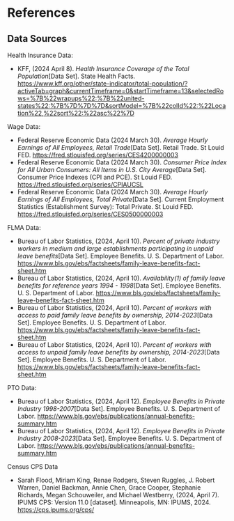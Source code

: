 # References
## Data Sources
Health Insurance Data:
* KFF, (2024 April 8). _Health Insurance Coverage of the Total Population_[Data Set]. State Health Facts. https://www.kff.org/other/state-indicator/total-population/?activeTab=graph&currentTimeframe=0&startTimeframe=13&selectedRows=%7B%22wrapups%22:%7B%22united-states%22:%7B%7D%7D%7D&sortModel=%7B%22colId%22:%22Location%22,%22sort%22:%22asc%22%7D

Wage Data: 
* Federal Reserve Economic Data (2024 March 30). _Average Hourly Earnings of All Employees, Retail Trade_[Data Set]. Retail Trade. St Louid FED. https://fred.stlouisfed.org/series/CES4200000003
* Federal Reserve Economic Data (2024 March 30). _Consumer Price Index for All Urban Consumers: All Items in U.S. City Average_[Data Set]. Consumer Price Indexes (CPI and PCE). St Louid FED. https://fred.stlouisfed.org/series/CPIAUCSL
* Federal Reserve Economic Data (2024 March 30). _Average Hourly Earnings of All Employees, Total Private_[Data Set]. Current Employment Statistics (Establishment Survey): Total Private. St Louid FED. https://fred.stlouisfed.org/series/CES0500000003

FLMA Data: 
* Bureau of Labor Statistics, (2024, April 10). _Percent of private industry workers in medium and large establishments participating in unpaid leave benefits_[Data Set]. Employee Benefits. U. S. Department of Labor. https://www.bls.gov/ebs/factsheets/family-leave-benefits-fact-sheet.htm
* Bureau of Labor Statistics, (2024, April 10). _Availability(1) of family leave benefits for reference years 1994 - 1998_[Data Set]. Employee Benefits. U. S. Department of Labor. https://www.bls.gov/ebs/factsheets/family-leave-benefits-fact-sheet.htm
* Bureau of Labor Statistics, (2024, April 10). _Percent of workers with access to paid family leave benefits by ownership, 2014-2023_[Data Set]. Employee Benefits. U. S. Department of Labor. https://www.bls.gov/ebs/factsheets/family-leave-benefits-fact-sheet.htm
* Bureau of Labor Statistics, (2024, April 10). _Percent of workers with access to unpaid family leave benefits by ownership, 2014-2023_[Data Set]. Employee Benefits. U. S. Department of Labor. https://www.bls.gov/ebs/factsheets/family-leave-benefits-fact-sheet.htm
  
PTO Data: 
* Bureau of Labor Statistics, (2024, April 12). _Employee Benefits in Private Industry 1998-2007_[Data Set]. Employee Benefits. U. S. Department of Labor. https://www.bls.gov/ebs/publications/annual-benefits-summary.htm
* Bureau of Labor Statistics, (2024, April 12). _Employee Benefits in Private Industry 2008-2023_[Data Set]. Employee Benefits. U. S. Department of Labor. https://www.bls.gov/ebs/publications/annual-benefits-summary.htm

Census CPS Data
* Sarah Flood, Miriam King, Renae Rodgers, Steven Ruggles, J. Robert Warren, Daniel Backman, Annie Chen, Grace Cooper, Stephanie Richards, Megan Schouweiler, and Michael Westberry, (2024, April 7). IPUMS CPS: Version 11.0 [dataset]. Minneapolis, MN: IPUMS, 2024. https://cps.ipums.org/cps/
